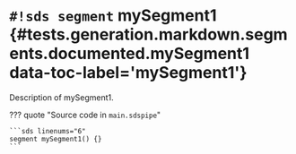 # `#!sds segment` mySegment1 {#tests.generation.markdown.segments.documented.mySegment1 data-toc-label='mySegment1'}

Description of mySegment1.

??? quote "Source code in `main.sdspipe`"

    ```sds linenums="6"
    segment mySegment1() {}
    ```
